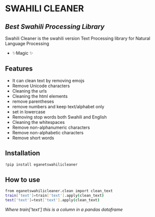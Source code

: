# SWAHILI CLEANER
## _Best Swahili Processing Library_



Swahili Cleaner is the swahili version Text Processing library for Natural Language Processing

- ✨Magic ✨

## Features

- It can clean text by removing emojs
- Remove Unicode characters
- Cleaning the urls
- Cleaning the html elements
- remove parentheses
- remove numbers and keep text/alphabet only
- set in lowercase
- Removing stop words both Swahili and English
- Cleaning the whitespaces
- Remove non-alphanumeric characters
- Remove non-alphabetic characters
- Remove short words




## Installation



```sh
!pip install eganetswahilicleaner
```


## How to use

```sh
from eganetswahilicleaner.clean import clean_text
train['text']=train['text'].apply(clean_text)
test['text']=test['text'].apply(clean_text)

```
_Where train['text'] this is a column in a pandas dataframe_
